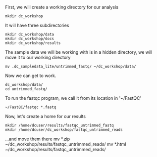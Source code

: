First, we will create a working directory for our analysis

    mkdir dc_workshop

It will have three subdirectories

    mkdir dc_workshop/data
    mkdir dc_workshop/docs
    mkdir dc_workshop/results

The sample data we will be working with is in a hidden directory, we will
move it to our working directory

    mv .dc_sampledata_lite/untrimmed_fastq/ ~/dc_workshop/data/

Now we can get to work.

    dc_workshop/data/
    cd untrimmed_fastq/

To run the fastqc program, we call it from its location in '~/FastQC'

    ~/FastQC/fastqc *.fastq

Now, let's create a home for our results

    mkdir /home/dcuser/results/fastqc_untrimmed_fastq
    mkdir /home/dcuser/dc_workshop/fastqc_untrimmed_reads

...and move them there
    mv *.zip ~/dc_workshop/results/fastqc_untrimmed_reads/
    mv *.html ~/dc_workshop/results/fastqc_untrimmed_reads/

